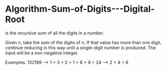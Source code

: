 # Algorithm-Sum-of-Digits---Digital-Root
is the recursive sum of all the digits in a number.

Given n, take the sum of the digits of n. If that value has more than one digit, continue reducing 
in this way until a single-digit number is produced. The input will be a non-negative integer.

Examples.
132189  -->  1 + 3 + 2 + 1 + 8 + 9 = 24  -->  2 + 4 = 6

